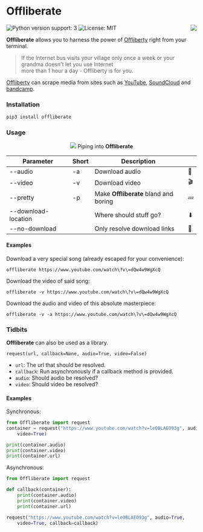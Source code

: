 # Offliberate

<img align="right" src="https://cloud.githubusercontent.com/assets/9287847/22620779/6918a678-eb13-11e6-9f98-95eb90db133e.png">

![Python version support: 3](https://img.shields.io/badge/python-3-green.svg)
![License: MIT](https://img.shields.io/badge/license-MIT-green.svg)

**Offliberate** allows you to harness the power of [Offliberty](http://offliberty.com/) right from your terminal.  

> If the Internet bus visits your village only once a week or your grandma doesn't let you use Internet   
more than 1 hour a day - Offliberty is for you.

[Offliberty](http://offliberty.com/) can scrape media from sites such as [YouTube](https://www.youtube.com), [SoundCloud](https://soundcloud.com) and [bandcamp](https://bandcamp.com/).

### Installation
```bash
pip3 install offliberate
```

### Usage
<p align="center">
	<img src="https://cloud.githubusercontent.com/assets/9287847/22621335/887e73e0-eb21-11e6-81a4-cc92f6a464eb.gif">
	Piping into <strong>Offliberate</strong>
</p>

|Parameter|Short|Description|      |
|---------|-----|-----------|------|
|--audio|-a|Download audio|🎵|
|--video|-v|Download video|🎬|
|--pretty|-p|Make **Offliberate** bland and boring|💤|
|--download-location||Where should stuff go?|⬇|
|--no-download||Only resolve download links |🔗|

#### Examples  
Download a very special song (already escaped for your convenience):  
```
offliberate https://www.youtube.com/watch\?v\=dQw4w9WgXcQ
```
Download the video of said song:  
```
offliberate -v https://www.youtube.com/watch\?v\=dQw4w9WgXcQ
```
Download the audio and video of this absolute masterpiece:  
```
offliberate -v -a https://www.youtube.com/watch\?v\=dQw4w9WgXcQ
```

### Tidbits
**Offliberate** can also be used as a library.  

`request(url, callback=None, audio=True, video=False)`

* `url`: The url that should be resolved.
* `callback`: Run asynchronously if a callback method is provided.
* `audio`: Should audio be resolved?
* `video`: Should video be resolved?

#### Examples
Synchronous:
```python
from Offliberate import request
container = request("https://www.youtube.com/watch?v=le0BLAEO93g", audio=True, 
	video=True)

print(container.audio)
print(container.video)
print(container.url)
```

Asynchronous:
```python
from Offliberate import request

def callback(container):
	print(container.audio)
	print(container.video)
	print(container.url)

request("https://www.youtube.com/watch?v=le0BLAEO93g", audio=True, 
	video=True, callback=callback)
```
